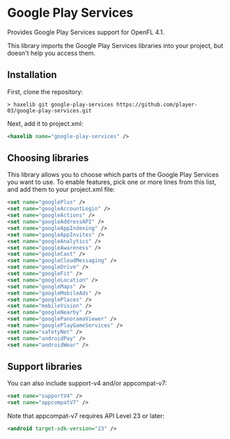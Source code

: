 # Google Play Services

Provides Google Play Services support for OpenFL 4.1.

This library imports the Google Play Services libraries into your project, but doesn't help you access them.

## Installation

First, clone the repository:

```text
> haxelib git google-play-services https://github.com/player-03/google-play-services.git
```

Next, add it to project.xml:

```xml
<haxelib name="google-play-services" />
```

## Choosing libraries

This library allows you to choose which parts of the Google Play Services you want to use. To enable features, pick one or more lines from this list, and add them to your project.xml file:

```xml
<set name="googlePlus" />
<set name="googleAccountLogin" />
<set name="googleActions" />
<set name="googleAddressAPI" />
<set name="googleAppIndexing" />
<set name="googleAppInvites" />
<set name="googleAnalytics" />
<set name="googleAwareness" />
<set name="googleCast" />
<set name="googleCloudMessaging" />
<set name="googleDrive" />
<set name="googleFit" />
<set name="googleLocation" />
<set name="googleMaps" />
<set name="googleMobileAds" />
<set name="googlePlaces" />
<set name="mobileVision" />
<set name="googleNearby" />
<set name="googlePanoramaViewer" />
<set name="googlePlayGameServices" />
<set name="safetyNet" />
<set name="androidPay" />
<set name="androidWear" />
```

## Support libraries

You can also include support-v4 and/or appcompat-v7:

```xml
<set name="supportV4" />
<set name="appcompatV7" />
```

Note that appcompat-v7 requires API Level 23 or later:

```xml
<android target-sdk-version="23" />
```
